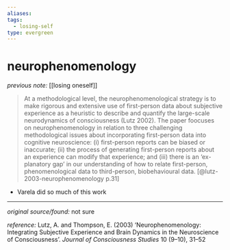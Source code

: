 ```yaml
---
aliases: 
tags:
  - losing-self
type: evergreen
---
```


# neurophenomenology

_previous note:_ [[losing oneself]]

> At a methodological level, the neurophenomenological strategy is to make rigorous and extensive use of first-person data about subjective experience as a heuristic to describe and quantify the large-scale neurodynamics of consciousness (Lutz 2002). The paper foocuses on neurophenomenology in relation to three challenging methodological issues about incorporating first-person data into cognitive neuroscience: (i) first-person reports can be biased or inaccurate; (ii) the process of generating first-person reports about an experience can modify that experience; and (iii) there is an ‘ex- planatory gap’ in our understanding of how to relate first-person, phenomenological data to third-person, biobehavioural data. [@lutz-2003-neurophenomenology p.31]

- Varela did so much of this work

---

_original source/found:_ not sure

_reference:_ Lutz, A. and Thompson, E. (2003) ‘Neurophenomenology: Integrating Subjective Experience and Brain Dynamics in the Neuroscience of Consciousness’. _Journal of Consciousness Studies_ 10 (9–10), 31–52



